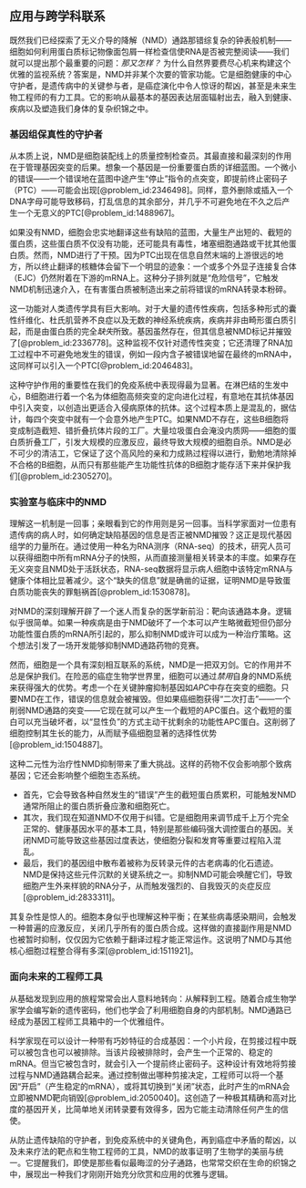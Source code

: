 ## 应用与跨学科联系

既然我们已经探索了无义介导的降解（NMD）通路那错综复杂的钟表般机制——细胞如何利用蛋白质标记物像面包屑一样检查信使RNA是否被完整阅读——我们就可以提出那个最重要的问题：*那又怎样？* 为什么自然界要费尽心机来构建这个优雅的监视系统？答案是，NMD并非某个次要的管家功能。它是细胞健康的中心守护者，是遗传病中的关键参与者，是癌症演化中令人惊讶的帮凶，甚至是未来生物工程师的有力工具。它的影响从最基本的基因表达层面辐射出去，融入到健康、疾病以及塑造我们身体的复杂织锦之中。

### 基因组保真性的守护者

从本质上说，NMD是细胞装配线上的质量控制检查员。其最直接和最深刻的作用在于管理基因突变的后果。想象一个基因是一份重要蛋白质的详细蓝图。一个微小的错误——一个错误地在蓝图中途产生“停止”指令的点突变，即提前终止密码子（PTC）——可能会出现[@problem_id:2346498]。同样，意外删除或插入一个DNA字母可能导致移码，打乱信息的其余部分，并几乎不可避免地在不久之后产生一个无意义的PTC[@problem_id:1488967]。

如果没有NMD，细胞会忠实地翻译这些有缺陷的蓝图，大量生产出短的、截短的蛋白质，这些蛋白质不仅没有功能，还可能具有毒性，堵塞细胞通路或干扰其他蛋白质。然而，NMD进行了干预。因为PTC出现在信息自然末端的上游很远的地方，所以终止翻译的核糖体会留下一个明显的迹象：一个或多个外显子连接复合体（EJC）仍然附着在下游的mRNA上。这种分子排列就是“危险信号”，它触发NMD机制迅速介入，在有害蛋白质被制造出来之前将错误的mRNA转录本粉碎。

这一功能对人类遗传学具有巨大影响。对于大量的遗传性疾病，包括多种形式的囊性纤维化、杜氏肌营养不良症以及无数的神经系统疾病，疾病并非由畸形蛋白质引起，而是由蛋白质的完全*缺失*所致。基因虽然存在，但其信息被NMD标记并摧毁了[@problem_id:2336778]。这种监视不仅针对遗传性突变；它还清理了RNA加工过程中不可避免地发生的错误，例如一段内含子被错误地留在最终的mRNA中，这同样可以引入一个PTC[@problem_id:2046483]。

这种守护作用的重要性在我们的免疫系统中表现得最为显著。在淋巴结的生发中心，B细胞进行着一个名为体细胞高频突变的定向进化过程，有意地在其抗体基因中引入突变，以创造出更适合入侵病原体的抗体。这个过程本质上是混乱的，据估计，每四个突变中就有一个会意外地产生PTC。如果NMD不存在，这些B细胞将变成制造截短、错折叠抗体片段的工厂。大量垃圾蛋白会淹没内质网——细胞的蛋白质折叠工厂，引发大规模的应激反应，最终导致大规模的细胞自杀。NMD是必不可少的清洁工，它保证了这个高风险的亲和力成熟过程得以进行，勤勉地清除掉不合格的B细胞，从而只有那些能产生功能性抗体的B细胞才能存活下来并保护我们[@problem_id:2305270]。

### 实验室与临床中的NMD

理解这一机制是一回事；亲眼看到它的作用则是另一回事。当科学家面对一位患有遗传病的病人时，如何确定缺陷基因的信息是否正被NMD摧毁？这正是现代基因组学的力量所在。通过使用一种名为RNA测序（RNA-seq）的技术，研究人员可以获得细胞中所有mRNA分子的快照，从而直接测量相关转录本的丰度。如果存在无义突变且NMD处于活跃状态，RNA-seq数据将显示病人细胞中该特定mRNA与健康个体相比显著减少。这个“缺失的信息”就是确凿的证据，证明NMD是导致蛋白质功能丧失的罪魁祸首[@problem_id:1530878]。

对NMD的深刻理解开辟了一个迷人而复杂的医学新前沿：靶向该通路本身。逻辑似乎很简单。如果一种疾病是由于NMD破坏了一个本可以产生略微截短但仍部分功能性蛋白质的mRNA所引起的，那么抑制NMD或许可以成为一种治疗策略。这个想法引发了一场开发能够抑制NMD通路药物的竞赛。

然而，细胞是一个具有深刻相互联系的系统，NMD是一把双刃剑。它的作用并不总是保护我们。在险恶的癌症生物学世界里，细胞可以通过*禁用*自身的NMD系统来获得强大的优势。考虑一个在关键肿瘤抑制基因如*APC*中存在突变的细胞。只要NMD在工作，错误的信息就会被摧毁。但如果癌细胞获得“二次打击”——一个削弱NMD通路的突变——它现在就可以产生一个截短的APC蛋白。这个截短的蛋白可以充当破坏者，以“显性负”的方式主动干扰剩余的功能性APC蛋白。这削弱了细胞控制其生长的能力，从而赋予癌细胞显著的选择性优势[@problem_id:1504887]。

这种二元性为治疗性NMD抑制带来了重大挑战。这样的药物不仅会影响那个致病基因；它还会影响整个细胞生态系统。
-   首先，它会导致各种自然发生的“错误”产生的截短蛋白质累积，可能触发NMD通常所阻止的蛋白质折叠应激和细胞死亡。
-   其次，我们现在知道NMD不仅用于纠错。它是细胞用来调节成千上万个完全正常的、健康基因水平的基本工具，特别是那些编码强大调控蛋白的基因。关闭NMD可能导致这些基因过度表达，使细胞分裂和发育等重要过程陷入混乱。
-   最后，我们的基因组中散布着被称为反转录元件的古老病毒的化石遗迹。NMD是保持这些元件沉默的关键系统之一。抑制NMD可能会唤醒它们，导致细胞产生外来样貌的RNA分子，从而触发强烈的、自我毁灭的炎症反应[@problem_id:2833311]。

其复杂性是惊人的。细胞本身似乎也理解这种平衡；在某些病毒感染期间，会触发一种普遍的应激反应，关闭几乎所有的蛋白质合成。这样做的直接副作用是NMD也被暂时抑制，仅仅因为它依赖于翻译过程才能正常运作。这说明了NMD与其他核心细胞过程整合得有多深[@problem_id:1511921]。

### 面向未来的工程师工具

从基础发现到应用的旅程常常会出人意料地转向：从解释到工程。随着合成生物学家学会编写新的遗传密码，他们也学会了利用细胞自身的内部机制。NMD通路已经成为基因工程师工具箱中的一个优雅组件。

科学家现在可以设计一种带有巧妙特征的合成基因：一个小片段，在剪接过程中既可以被包含也可以被排除。当该片段被排除时，会产生一个正常的、稳定的mRNA。但当它被包含时，就会引入一个提前终止密码子。这种设计有效地将剪接过程与NMD通路耦合起来。通过控制做出哪种剪接决定，工程师可以将一个基因“开启”（产生稳定的mRNA），或将其切换到“关闭”状态，此时产生的mRNA会立即被NMD靶向销毁[@problem_id:2050040]。这创造了一种极其精确和高对比度的基因开关，比简单地关闭转录要有效得多，因为它能主动清除任何产生的信使。

从防止遗传缺陷的守护者，到免疫系统中的关键角色，再到癌症中矛盾的帮凶，以及未来疗法的靶点和生物工程师的工具，NMD的故事证明了生物学的美丽与统一。它提醒我们，即使是那些看似最晦涩的分子通路，也常常交织在生命的织锦之中，展现出一种我们才刚刚开始充分欣赏和应用的优雅与逻辑。